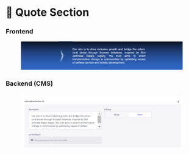 # 📎 Quote Section

### **Frontend**

<figure><img src="../../../.gitbook/assets/JBST-quote-section.png" alt=""><figcaption></figcaption></figure>

### Backend (CMS)

<figure><img src="../../../.gitbook/assets/JBST-quote-section-cms.png" alt=""><figcaption></figcaption></figure>
